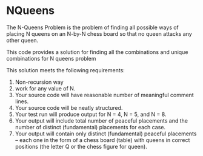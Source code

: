 # NQueens
The N-Queens Problem is the problem of finding all possible ways of placing N
queens on an N-by-N chess board so that no queen attacks any other queen.

This code provides a solution for finding all the combinations and unique combinations for N queens problem

This solution meets the following requirements:
01. Non-recursion way
02.  work for any value of N.
03. Your source code will have reasonable number of meaningful comment
lines.
04. Your source code will be neatly structured.
05. Your test run will produce output for N = 4, N = 5, and N = 8.
06. Your output will include total number of peaceful placements and the
number of distinct (fundamental) placements for each case.
07. Your output will contain only distinct (fundamental) peaceful placements –
each one in the form of a chess board (table) with queens in correct positions
(the letter Q or the chess figure for queen).
